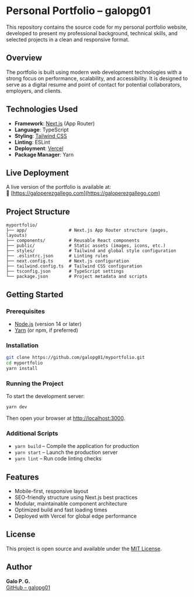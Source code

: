 # Personal Portfolio – galopg01

This repository contains the source code for my personal portfolio website, developed to present my professional background, technical skills, and selected projects in a clean and responsive format.

## Overview

The portfolio is built using modern web development technologies with a strong focus on performance, scalability, and accessibility. It is designed to serve as a digital resume and point of contact for potential collaborators, employers, and clients.

## Technologies Used

- **Framework**: [Next.js](https://nextjs.org/) (App Router)
- **Language**: TypeScript
- **Styling**: [Tailwind CSS](https://tailwindcss.com/)
- **Linting**: ESLint
- **Deployment**: [Vercel](https://vercel.com/)
- **Package Manager**: Yarn

## Live Deployment

A live version of the portfolio is available at:  
🔗 [https://galoperezgallego.com](https://galoperezgallego.com)

## Project Structure

```plaintext
myportfolio/
├── app/                # Next.js App Router structure (pages, layouts)
├── components/         # Reusable React components
├── public/             # Static assets (images, icons, etc.)
├── styles/             # Tailwind and global style configuration
├── .eslintrc.json      # Linting rules
├── next.config.ts      # Next.js configuration
├── tailwind.config.ts  # Tailwind CSS configuration
├── tsconfig.json       # TypeScript settings
└── package.json        # Project metadata and scripts
```

## Getting Started

### Prerequisites

- [Node.js](https://nodejs.org/) (version 14 or later)
- [Yarn](https://yarnpkg.com/) (or npm, if preferred)

### Installation

```bash
git clone https://github.com/galopg01/myportfolio.git
cd myportfolio
yarn install
```

### Running the Project

To start the development server:

```bash
yarn dev
```

Then open your browser at [http://localhost:3000](http://localhost:3000).

### Additional Scripts

- `yarn build` – Compile the application for production
- `yarn start` – Launch the production server
- `yarn lint` – Run code linting checks

## Features

- Mobile-first, responsive layout
- SEO-friendly structure using Next.js best practices
- Modular, maintainable component architecture
- Optimized build and fast loading times
- Deployed with Vercel for global edge performance

## License

This project is open source and available under the [MIT License](LICENSE).

## Author

**Galo P. G.**  
[GitHub – galopg01](https://github.com/galopg01)
